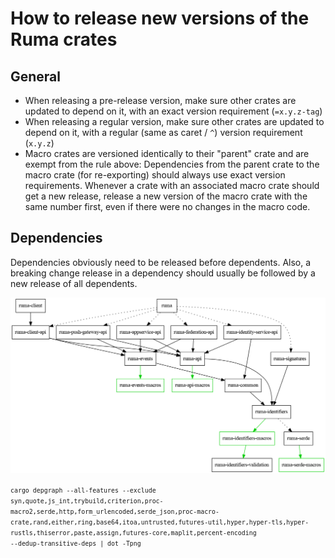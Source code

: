 # How to release new versions of the Ruma crates

## General

* When releasing a pre-release version, make sure other crates are updated to
  depend on it, with an exact version requirement (`=x.y.z-tag`)
* When releasing a regular version, make sure other crates are updated to depend
  on it, with a regular (same as caret / `^`) version requirement (`x.y.z`)
* Macro crates are versioned identically to their "parent" crate and are exempt
  from the rule above: Dependencies from the parent crate to the macro crate
  (for re-exporting) should always use exact version requirements. Whenever a
  crate with an associated macro crate should get a new release, release a new
  version of the macro crate with the same number first, even if there were no
  changes in the macro code.

## Dependencies

Dependencies obviously need to be released before dependents. Also, a breaking
change release in a dependency should usually be followed by a new release of
all dependents.

![crate dependencies](./workspace_deps.png)

<small><code>cargo depgraph --all-features --exclude syn,quote,js_int,trybuild,criterion,proc-macro2,serde,http,form_urlencoded,serde_json,proc-macro-crate,rand,either,ring,base64,itoa,untrusted,futures-util,hyper,hyper-tls,hyper-rustls,thiserror,paste,assign,futures-core,maplit,percent-encoding --dedup-transitive-deps | dot -Tpng</code></small>
